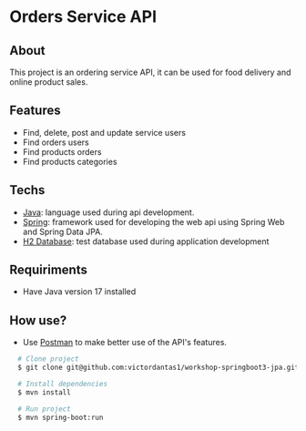 # Orders Service API
## About
  <p>This project is an ordering service API, it can be used for food delivery and online product sales.</p>

## Features
  -  Find, delete, post and update service users
  -  Find orders users
  -  Find products orders
  -  Find products categories
  
## Techs
  <ul>
    <li><a href="https://www.java.com">Java</a>: language used during api development.</li>
    <li><a href="https://spring.io">Spring</a>: framework used for developing the web api using Spring Web and Spring Data JPA.</li>
    <li><a href="https://www.h2database.com">H2 Database</a>: test database used during application development</li>
  </ul>
  
## Requiriments
  <ul>
    <li>Have Java version 17 installed</li>
  </ul>
  
## How use?
- Use <a href="https://www.postman.com/downloads/" target="_blanck">Postman</a> to make better use of the API's features.
``` bash 
  # Clone project
  $ git clone git@github.com:victordantas1/workshop-springboot3-jpa.git
````

 ``` bash 
   # Install dependencies
   $ mvn install
  ````

 ``` bash 
   # Run project
   $ mvn spring-boot:run
 ````
    
 
